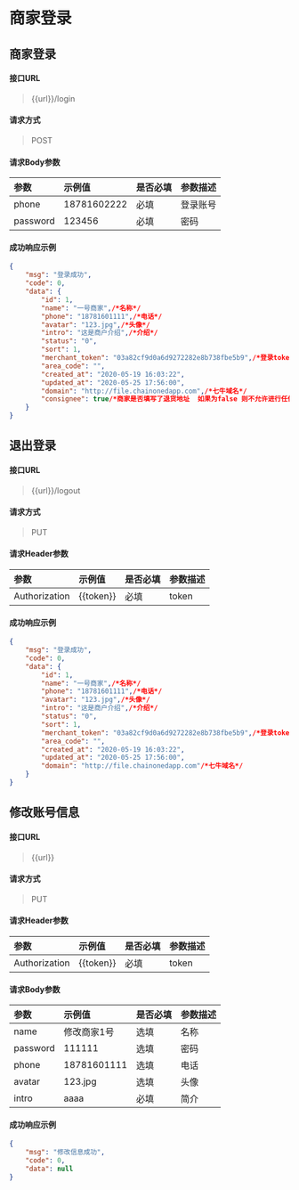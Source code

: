 # 商家登录

## 商家登录

#### 接口URL
> {{url}}/login

#### 请求方式
> POST

#### 请求Body参数

| 参数        | 示例值   | 是否必填   |  参数描述  |
| :--------   | :-----  | :-----  | :----  |
| phone     | 18781602222 |  必填 | 登录账号 |
| password     | 123456 |  必填 | 密码 |

#### 成功响应示例
```json
{
	"msg": "登录成功",
	"code": 0,
	"data": {
		"id": 1,
		"name": "一号商家",/*名称*/
		"phone": "18781601111",/*电话*/
		"avatar": "123.jpg",/*头像*/
		"intro": "这是商户介绍",/*介绍*/
		"status": "0",
		"sort": 1,
		"merchant_token": "03a82cf9d0a6d9272282e8b738fbe5b9",/*登录token*/
		"area_code": "",
		"created_at": "2020-05-19 16:03:22",
		"updated_at": "2020-05-25 17:56:00",
		"domain": "http://file.chainonedapp.com",/*七牛域名*/
		"consignee": true/*商家是否填写了退货地址  如果为false 则不允许进行任何操作，只能填写地址后才能进行后续操作*/
	}
}
```



## 退出登录

#### 接口URL
> {{url}}/logout

#### 请求方式
> PUT

#### 请求Header参数

| 参数        | 示例值   | 是否必填   |  参数描述  |
| :--------   | :-----  | :-----  | :----  |
| Authorization     | {{token}} |  必填 | token |


#### 成功响应示例
```json
{
	"msg": "登录成功",
	"code": 0,
	"data": {
		"id": 1,
		"name": "一号商家",/*名称*/
		"phone": "18781601111",/*电话*/
		"avatar": "123.jpg",/*头像*/
		"intro": "这是商户介绍",/*介绍*/
		"status": "0",
		"sort": 1,
		"merchant_token": "03a82cf9d0a6d9272282e8b738fbe5b9",/*登录token*/
		"area_code": "",
		"created_at": "2020-05-19 16:03:22",
		"updated_at": "2020-05-25 17:56:00",
		"domain": "http://file.chainonedapp.com"/*七牛域名*/
	}
}
```



## 修改账号信息

#### 接口URL
> {{url}}

#### 请求方式
> PUT

#### 请求Header参数

| 参数        | 示例值   | 是否必填   |  参数描述  |
| :--------   | :-----  | :-----  | :----  |
| Authorization     | {{token}} |  必填 | token |

#### 请求Body参数

| 参数        | 示例值   | 是否必填   |  参数描述  |
| :--------   | :-----  | :-----  | :----  |
| name     | 修改商家1号 |  选填 | 名称 |
| password     | 111111 |  选填 | 密码 |
| phone     | 18781601111 |  选填 | 电话 |
| avatar     | 123.jpg |  选填 | 头像 |
| intro     | aaaa |  必填 | 简介 |

#### 成功响应示例
```json
{
	"msg": "修改信息成功",
	"code": 0,
	"data": null
}
```